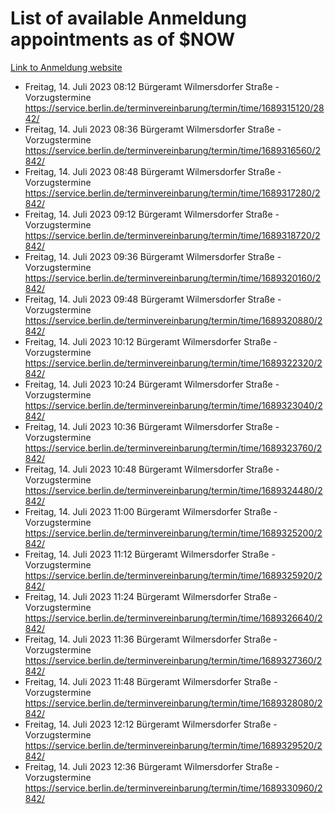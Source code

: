# List of available Anmeldung appointments as of $NOW
[Link to Anmeldung website](https://service.berlin.de/terminvereinbarung/termin/tag.php?termin=1&anliegen[]=120686&dienstleisterlist=122210,122217,327316,122219,327312,122227,327314,122231,327346,122243,327348,122254,122252,329742,122260,329745,122262,329748,122271,327278,122273,327274,122277,327276,330436,122280,327294,122282,327290,122284,327292,122291,327270,122285,327266,122286,327264,122296,327268,150230,329760,122297,327286,122294,327284,122312,329763,122314,329775,122304,327330,122311,327334,122309,327332,317869,122281,327352,122279,329772,122283,122276,327324,122274,327326,122267,329766,122246,327318,122251,327320,122257,327322,122208,327298,122226,327300&herkunft=http%3A%2F%2Fservice.berlin.de%2Fdienstleistung%2F120686%2F)
- Freitag, 14. Juli 2023 08:12 Bürgeramt Wilmersdorfer Straße - Vorzugstermine https://service.berlin.de/terminvereinbarung/termin/time/1689315120/2842/
- Freitag, 14. Juli 2023 08:36 Bürgeramt Wilmersdorfer Straße - Vorzugstermine https://service.berlin.de/terminvereinbarung/termin/time/1689316560/2842/
- Freitag, 14. Juli 2023 08:48 Bürgeramt Wilmersdorfer Straße - Vorzugstermine https://service.berlin.de/terminvereinbarung/termin/time/1689317280/2842/
- Freitag, 14. Juli 2023 09:12 Bürgeramt Wilmersdorfer Straße - Vorzugstermine https://service.berlin.de/terminvereinbarung/termin/time/1689318720/2842/
- Freitag, 14. Juli 2023 09:36 Bürgeramt Wilmersdorfer Straße - Vorzugstermine https://service.berlin.de/terminvereinbarung/termin/time/1689320160/2842/
- Freitag, 14. Juli 2023 09:48 Bürgeramt Wilmersdorfer Straße - Vorzugstermine https://service.berlin.de/terminvereinbarung/termin/time/1689320880/2842/
- Freitag, 14. Juli 2023 10:12 Bürgeramt Wilmersdorfer Straße - Vorzugstermine https://service.berlin.de/terminvereinbarung/termin/time/1689322320/2842/
- Freitag, 14. Juli 2023 10:24 Bürgeramt Wilmersdorfer Straße - Vorzugstermine https://service.berlin.de/terminvereinbarung/termin/time/1689323040/2842/
- Freitag, 14. Juli 2023 10:36 Bürgeramt Wilmersdorfer Straße - Vorzugstermine https://service.berlin.de/terminvereinbarung/termin/time/1689323760/2842/
- Freitag, 14. Juli 2023 10:48 Bürgeramt Wilmersdorfer Straße - Vorzugstermine https://service.berlin.de/terminvereinbarung/termin/time/1689324480/2842/
- Freitag, 14. Juli 2023 11:00 Bürgeramt Wilmersdorfer Straße - Vorzugstermine https://service.berlin.de/terminvereinbarung/termin/time/1689325200/2842/
- Freitag, 14. Juli 2023 11:12 Bürgeramt Wilmersdorfer Straße - Vorzugstermine https://service.berlin.de/terminvereinbarung/termin/time/1689325920/2842/
- Freitag, 14. Juli 2023 11:24 Bürgeramt Wilmersdorfer Straße - Vorzugstermine https://service.berlin.de/terminvereinbarung/termin/time/1689326640/2842/
- Freitag, 14. Juli 2023 11:36 Bürgeramt Wilmersdorfer Straße - Vorzugstermine https://service.berlin.de/terminvereinbarung/termin/time/1689327360/2842/
- Freitag, 14. Juli 2023 11:48 Bürgeramt Wilmersdorfer Straße - Vorzugstermine https://service.berlin.de/terminvereinbarung/termin/time/1689328080/2842/
- Freitag, 14. Juli 2023 12:12 Bürgeramt Wilmersdorfer Straße - Vorzugstermine https://service.berlin.de/terminvereinbarung/termin/time/1689329520/2842/
- Freitag, 14. Juli 2023 12:36 Bürgeramt Wilmersdorfer Straße - Vorzugstermine https://service.berlin.de/terminvereinbarung/termin/time/1689330960/2842/
